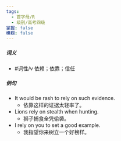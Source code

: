 ```yaml
---
tags:
  - 首字母/R
  - 级别/高考四级
掌握: false
模糊: false
---
```

##### 词义
- #词性/v  依赖；依靠；信任
##### 例句
- It would be rash to rely on such evidence.
	- 依靠这样的证据太轻率了。
- Lions rely on stealth when hunting.
	- 狮子捕食全凭偷袭。
- I rely on you to set a good example.
	- 我指望你来树立一个好榜样。
